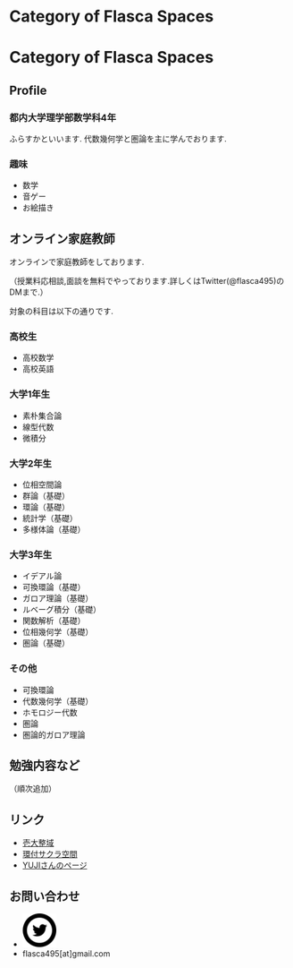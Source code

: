 # Category of Flasca Spaces
<h1>Category of Flasca Spaces</h1>

<h2>Profile</h2>
<h3>都内大学理学部数学科4年</h3>
ふらすかといいます. 代数幾何学と圏論を主に学んでおります.


<h3>趣味</h3>
<ul>
<li>数学</li>
<li> 音ゲー</li>
<li>お絵描き</li>
</ul>



<h2>オンライン家庭教師</h2>
オンラインで家庭教師をしております. <p>
（授業料応相談,面談を無料でやっております.詳しくは<a ref="twitter.com/flasca495">Twitter(@flasca495)</a>のDMまで.）<p>

対象の科目は以下の通りです. <p>
<h3>高校生</h3>
<ul>
<li>高校数学</li>
<li>高校英語</li>
</ul>

<h3>大学1年生</h3>
<ul>
<li>素朴集合論</li>
<li>線型代数</li>
<li>微積分</li>
</ul>

<h3>大学2年生</h3>
<ul>
<li>位相空間論</li>
<li>群論（基礎）</li>
<li>環論（基礎）</li>
<li>統計学（基礎）</li>
<li>多様体論（基礎）</li>
</ul>

<h3>大学3年生</h3>
<ul>
<li>イデアル論</li>
<li>可換環論（基礎）</li>
<li>ガロア理論（基礎）</li>
<li>ルベーグ積分（基礎）</li>
<li>関数解析（基礎）</li>
<li>位相幾何学（基礎）</li>
<li>圏論（基礎）</li>
</ul>

<h3>その他</h3>
<ul>
<li>可換環論</li>
<li>代数幾何学（基礎）</li>
<li>ホモロジー代数</li>
<li>圏論</li>
<li>圏論的ガロア理論</li>
  
</ul>

<h2>勉強内容など</h2>
（順次追加）

<h2>リンク</h2>
<ul>
<li> <a href="http://alg-d.com">壱大整域</a> </li>
<li> <a href="http://ringed-sakura.space">環付サクラ空間</a> </li>
<li> <a href="https://yuji-tomo.web.app">YUJIさんのページ</a> </li>
</ul>

<h2>お問い合わせ</h2>
<ul> 
<li> <a href=twitter.com/flasca495/>
<img class="toiawase-icon"
     src="twitter.svg"
     alt="お問い合わせ"
     width="60px"
     height="60px"></a>
</li>
<li>flasca495[at]gmail.com</li>
</ul>




